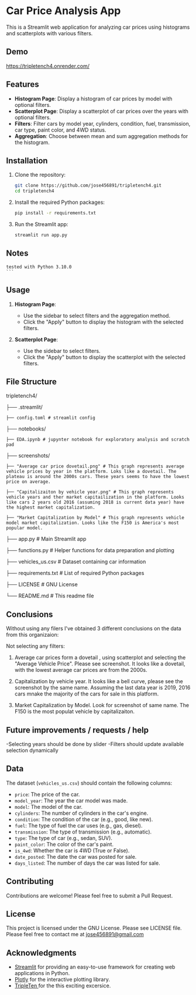 # Car Price Analysis App

This is a Streamlit web application for analyzing car prices using histograms and scatterplots with various filters.


## Demo

https://tripletench4.onrender.com/

## Features

- **Histogram Page**: Display a histogram of car prices by model with optional filters.
- **Scatterplot Page**: Display a scatterplot of car prices over the years with optional filters.
- **Filters**: Filter cars by model year, cylinders, condition, fuel, transmission, car type, paint color, and 4WD status.
- **Aggregation**: Choose between mean and sum aggregation methods for the histogram.

## Installation

1. Clone the repository:
    ```bash
    git clone https://github.com/jose456891/tripletench4.git
    cd tripletench4
    ```

2. Install the required Python packages:
    ```bash
    pip install -r requirements.txt
    ```

3. Run the Streamlit app:
    ```bash
    streamlit run app.py

## Notes
    tested with Python 3.10.0
    ```

## Usage

1. **Histogram Page**:
   - Use the sidebar to select filters and the aggregation method.
   - Click the "Apply" button to display the histogram with the selected filters.

2. **Scatterplot Page**:
   - Use the sidebar to select filters.
   - Click the "Apply" button to display the scatterplot with the selected filters.

## File Structure
tripletench4/

├── .streamlit/

    ├── config.toml # streamlit config

├── notebooks/

    ├── EDA.ipynb # jupynter notebook for exploratory analysis and scratch pad

├── screenshots/

    ├── "Average car price dovetail.png" # This graph represents average vehicle prices by year in the platform. Loks like a dovetail. The plateau is around the 2000s cars. These years seems to have the lowest price on average.

    ├── "Capitalizaiton by vehicle year.png" # This graph represents vehicle years and ther market capitailization in the platform. Looks like cars 2 years old 2016 (assuming 2018 is current data year) have the highest market capitalization.

    ├── "Market Capitalization by Model" # This graph represents vehicle model market capitalization. Looks like the F150 is America's most popular model.

├── app.py # Main Streamlit app

├── functions.py # Helper functions for data preparation and plotting

├── vehicles_us.csv # Dataset containing car information

├── requirements.txt # List of required Python packages

├── LICENSE # GNU License

└── README.md # This readme file

## Conclusions

Without using any filers I've obtained 3 different conclusions on the data from this organizaion: 

Not selecting any filters:

1.  Average car prices form a dovetail , using scatterplot and selecting the "Average Vehicle Price". Please see screenshot. It looks like a dovetail, with the lowest average car prices are from the 2000s.

2.  Capitalization by vehicle year. It looks like a bell curve, please see the screenshot by the same name. Assuming the last data year is 2019, 2016 cars mnake the majority of the cars for sale in this platform.

3.  Market Capitalization by Model. Look for screenshot of same name. The F150 is the most populat vehicle by capitalizaiton.


## Future improvements / requests / help

-Selecting years should be done by slider
-Filters should update available selection dynamically

## Data

The dataset (`vehicles_us.csv`) should contain the following columns:
- `price`: The price of the car.
- `model_year`: The year the car model was made.
- `model`: The model of the car.
- `cylinders`: The number of cylinders in the car's engine.
- `condition`: The condition of the car (e.g., good, like new).
- `fuel`: The type of fuel the car uses (e.g., gas, diesel).
- `transmission`: The type of transmission (e.g., automatic).
- `type`: The type of car (e.g., sedan, SUV).
- `paint_color`: The color of the car's paint.
- `is_4wd`: Whether the car is 4WD (True or False).
- `date_posted`: The date the car was posted for sale.
- `days_listed`: The number of days the car was listed for sale.

## Contributing

Contributions are welcome! Please feel free to submit a Pull Request.

## License

This project is licensed under the GNU License. Please see LICENSE file. Please feel free to contact me at jose456891@gmail.com

## Acknowledgments

- [Streamlit](https://streamlit.io/) for providing an easy-to-use framework for creating web applications in Python.
- [Plotly](https://plotly.com/python/) for the interactive plotting library.
- [TripleTen ](https://tripleten.com/) for the this exciting excersice.



